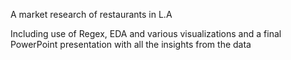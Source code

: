 A market research of restaurants in L.A

Including use of Regex, EDA and various visualizations and a final PowerPoint presentation with all the insights from the data 
